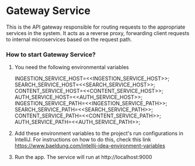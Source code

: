# Gateway Service
This is the API gateway responsible for routing requests to the appropriate services in the system. It acts as a reverse proxy, forwarding client requests to internal microservices based on the request path.
### How to start Gateway Service?
1. You need the following environmental variables


    INGESTION_SERVICE_HOST=<<INGESTION_SERVICE_HOST>>; SEARCH_SERVICE_HOST=<<SEARCH_SERVICE_HOST>>; CONTENT_SERVICE_HOST=<<CONTENT_SERVICE_HOST>>; AUTH_SERVICE_HOST=<<AUTH_SERVICE_HOST>>; INGESTION_SERVICE_PATH=<<INGESTION_SERVICE_PATH>>; SEARCH_SERVICE_PATH=<<SEARCH_SERVICE_PATH>>; CONTENT_SERVICE_PATH=<<CONTENT_SERVICE_PATH>>; AUTH_SERVICE_PATH=<<AUTH_SERVICE_PATH>>;


2. Add these environment variables to the project's run configurations in IntelliJ. For instructions on how to do this, check this link https://www.baeldung.com/intellij-idea-environment-variables

4. Run the app. The service will run at http://localhost:9000